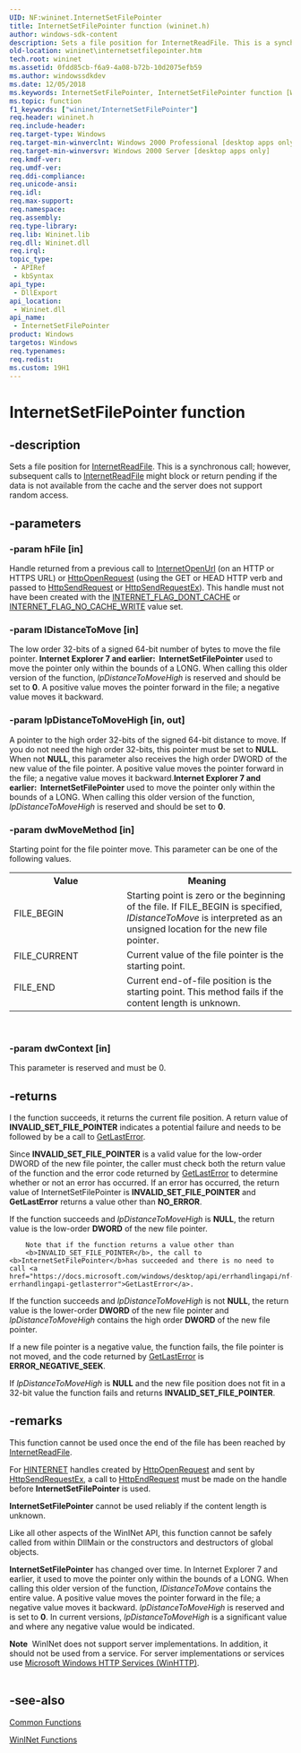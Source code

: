 ```yaml
---
UID: NF:wininet.InternetSetFilePointer
title: InternetSetFilePointer function (wininet.h)
author: windows-sdk-content
description: Sets a file position for InternetReadFile. This is a synchronous call; however, subsequent calls to InternetReadFile might block or return pending if the data is not available from the cache and the server does not support random access.
old-location: wininet\internetsetfilepointer.htm
tech.root: wininet
ms.assetid: 0fdd85cb-f6a9-4a08-b72b-10d2075efb59
ms.author: windowssdkdev
ms.date: 12/05/2018
ms.keywords: InternetSetFilePointer, InternetSetFilePointer function [WinINet], _inet_internetsetfilepointer_function, wininet.internetsetfilepointer, wininet/InternetSetFilePointer
ms.topic: function
f1_keywords: ["wininet/InternetSetFilePointer"]
req.header: wininet.h
req.include-header: 
req.target-type: Windows
req.target-min-winverclnt: Windows 2000 Professional [desktop apps only]
req.target-min-winversvr: Windows 2000 Server [desktop apps only]
req.kmdf-ver: 
req.umdf-ver: 
req.ddi-compliance: 
req.unicode-ansi: 
req.idl: 
req.max-support: 
req.namespace: 
req.assembly: 
req.type-library: 
req.lib: Wininet.lib
req.dll: Wininet.dll
req.irql: 
topic_type:
 - APIRef
 - kbSyntax
api_type:
 - DllExport
api_location:
 - Wininet.dll
api_name:
 - InternetSetFilePointer
product: Windows
targetos: Windows
req.typenames: 
req.redist: 
ms.custom: 19H1
---
```


# InternetSetFilePointer function


## -description


Sets a file position for 
<a href="https://docs.microsoft.com/windows/desktop/api/wininet/nf-wininet-internetreadfile">InternetReadFile</a>. This is a synchronous call; however, subsequent calls to 
<a href="https://docs.microsoft.com/windows/desktop/api/wininet/nf-wininet-internetreadfile">InternetReadFile</a> might block or return pending if the data is not available from the cache and the server does not support random access.


## -parameters




### -param hFile [in]

Handle returned from a previous call to 
<a href="https://docs.microsoft.com/windows/desktop/api/wininet/nf-wininet-internetopenurla">InternetOpenUrl</a> (on an HTTP or HTTPS
						URL) or 
<a href="https://docs.microsoft.com/windows/desktop/api/wininet/nf-wininet-httpopenrequesta">HttpOpenRequest</a> (using the GET or HEAD HTTP verb and passed to 
<a href="https://docs.microsoft.com/windows/desktop/api/wininet/nf-wininet-httpsendrequesta">HttpSendRequest</a> or 
<a href="https://docs.microsoft.com/windows/desktop/api/wininet/nf-wininet-httpsendrequestexa">HttpSendRequestEx</a>). This handle must not have been created with the 
<a href="https://docs.microsoft.com/windows/desktop/WinInet/api-flags">INTERNET_FLAG_DONT_CACHE</a> or 
<a href="https://docs.microsoft.com/windows/desktop/WinInet/api-flags">INTERNET_FLAG_NO_CACHE_WRITE</a> value set.


### -param lDistanceToMove [in]

The low order 32-bits of a signed 64-bit number of bytes to move the file pointer. <b>Internet Explorer 7 and earlier:  </b><b>InternetSetFilePointer</b> used to move the pointer only within the bounds of  a LONG. When calling this older version of the function, <i>lpDistanceToMoveHigh</i> is reserved and should be set to <b>0</b>. A positive value moves the pointer forward in the file; a negative value moves it backward.




### -param lpDistanceToMoveHigh [in, out]

A pointer to the high order 32-bits of the signed 64-bit distance
        to move. If you do not need the high order 32-bits, this pointer must
        be set to <b>NULL</b>.  When not <b>NULL</b>, this parameter also receives the high
        order DWORD of the new value of the file pointer. A positive value moves the pointer forward in the file; a negative value moves it backward.<b>Internet Explorer 7 and earlier:  </b><b>InternetSetFilePointer</b> used to move the pointer only within the bounds of  a LONG. When calling this older version of the function, <i>lpDistanceToMoveHigh</i> is reserved and should be set to <b>0</b>.




### -param dwMoveMethod [in]

Starting point for the file pointer move. This parameter can be one of the following values.

<table>
<tr>
<th>Value</th>
<th>Meaning</th>
</tr>
<tr>
<td width="40%">
<dl>
<dt>FILE_BEGIN</dt>
</dl>
</td>
<td width="60%">
Starting point is zero or the beginning of the file. If FILE_BEGIN is specified, 
<i>lDistanceToMove</i> is interpreted as an unsigned location for the new file pointer.

</td>
</tr>
<tr>
<td width="40%">
<dl>
<dt>FILE_CURRENT</dt>
</dl>
</td>
<td width="60%">
Current value of the file pointer is the starting point.

</td>
</tr>
<tr>
<td width="40%">
<dl>
<dt>FILE_END</dt>
</dl>
</td>
<td width="60%">
Current end-of-file position is the starting point. This method fails if the content length is unknown.

</td>
</tr>
</table>
 


### -param dwContext [in]

This parameter is reserved and must be 0.


## -returns



I the function succeeds, it returns the current file position.     A return value of <b>INVALID_SET_FILE_POINTER</b> indicates a potential failure and needs to be followed by be a call to <a href="https://docs.microsoft.com/windows/desktop/api/errhandlingapi/nf-errhandlingapi-getlasterror">GetLastError</a>.  

Since <b>INVALID_SET_FILE_POINTER</b> is a valid value for the  low-order DWORD of the new file pointer, the caller must check both the
return value of the function and the error code returned by <a href="https://docs.microsoft.com/windows/desktop/api/errhandlingapi/nf-errhandlingapi-getlasterror">GetLastError</a> to determine whether or not an error has occurred.   If an error has occurred, the return value of InternetSetFilePointer        is <b>INVALID_SET_FILE_POINTER</b> and <b>GetLastError</b> returns a value other than <b>NO_ERROR</b>.

If the function succeeds and <i>lpDistanceToMoveHigh</i> is <b>NULL</b>, the return
    value is the low-order <b>DWORD</b> of the new file pointer.

        Note that if the function returns a value other than
        <b>INVALID_SET_FILE_POINTER</b>, the call to <b>InternetSetFilePointer</b>has succeeded and there is no need to call <a href="https://docs.microsoft.com/windows/desktop/api/errhandlingapi/nf-errhandlingapi-getlasterror">GetLastError</a>.

If the function succeeds and <i>lpDistanceToMoveHigh</i> is not <b>NULL</b>, the
    return value is the lower-order <b>DWORD</b> of the new file pointer and
    <i>lpDistanceToMoveHigh</i> contains the high order <b>DWORD</b> of the new file
    pointer.

If a new file pointer is a negative value, the function fails, the file
    pointer is not moved, and the code returned by <a href="https://docs.microsoft.com/windows/desktop/api/errhandlingapi/nf-errhandlingapi-getlasterror">GetLastError</a> is
    <b>ERROR_NEGATIVE_SEEK</b>.

If <i>lpDistanceToMoveHigh</i> is <b>NULL</b> and the new file position does not fit
    in a 32-bit value the function fails and returns <b>INVALID_SET_FILE_POINTER</b>.




## -remarks



This function cannot be used once the end of the file has been reached by 
<a href="https://docs.microsoft.com/windows/desktop/api/wininet/nf-wininet-internetreadfile">InternetReadFile</a>.

For 
<a href="https://docs.microsoft.com/windows/desktop/WinInet/appendix-a-hinternet-handles">HINTERNET</a> handles created by 
<a href="https://docs.microsoft.com/windows/desktop/api/wininet/nf-wininet-httpopenrequesta">HttpOpenRequest</a> and sent by 
<a href="https://docs.microsoft.com/windows/desktop/api/wininet/nf-wininet-httpsendrequestexa">HttpSendRequestEx</a>, a call to 
<a href="https://docs.microsoft.com/windows/desktop/api/wininet/nf-wininet-httpendrequesta">HttpEndRequest</a> must be made on the handle before 
<b>InternetSetFilePointer</b> is used.

<b>InternetSetFilePointer</b> cannot be used reliably if the content length is unknown.

Like all other aspects of the WinINet API, this function cannot be safely called from within DllMain or the constructors and destructors of global objects.

<b>InternetSetFilePointer</b> has changed over time. In Internet Explorer 7 and earlier, it  used to move the pointer only within the bounds of  a LONG. When calling this older version of the function, <i>lDistanceToMove</i> contains the entire value. A positive value moves the pointer forward in the file; a negative value moves it backward.  <i>lpDistanceToMoveHigh</i> is reserved and is set to <b>0</b>.  In current versions, <i>lpDistanceToMoveHigh</i> is a significant value and where any negative value would be indicated.

<div class="alert"><b>Note</b>  WinINet does not support server implementations. In addition, it should not be used from a service.  For server implementations or services use <a href="https://docs.microsoft.com/windows/desktop/WinHttp/winhttp-start-page">Microsoft Windows HTTP Services (WinHTTP)</a>.</div>
<div> </div>



## -see-also




<a href="https://docs.microsoft.com/windows/desktop/WinInet/common-functions">Common Functions</a>



<a href="https://docs.microsoft.com/windows/desktop/WinInet/wininet-functions">WinINet Functions</a>
 

 

